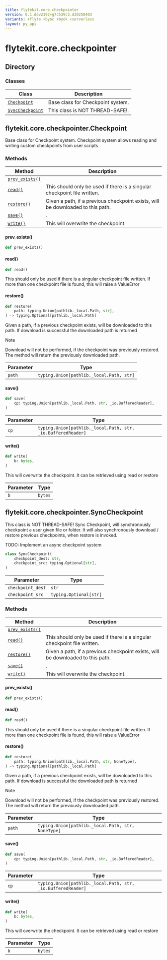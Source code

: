 ```yaml
---
title: flytekit.core.checkpointer
version: 0.1.dev2192+g7c539c3.d20250403
variants: +flyte +byoc +byok +serverless
layout: py_api
---
```


# flytekit.core.checkpointer

## Directory

### Classes

| Class | Description |
|-|-|
| [`Checkpoint`](.././flytekit.core.checkpointer#flytekitcorecheckpointercheckpoint) | Base class for Checkpoint system. |
| [`SyncCheckpoint`](.././flytekit.core.checkpointer#flytekitcorecheckpointersynccheckpoint) | This class is NOT THREAD-SAFE!. |

## flytekit.core.checkpointer.Checkpoint

Base class for Checkpoint system. Checkpoint system allows reading and writing custom checkpoints from user
scripts


### Methods

| Method | Description |
|-|-|
| [`prev_exists()`](#prev_exists) |  |
| [`read()`](#read) | This should only be used if there is a singular checkpoint file written. |
| [`restore()`](#restore) | Given a path, if a previous checkpoint exists, will be downloaded to this path. |
| [`save()`](#save) | . |
| [`write()`](#write) | This will overwrite the checkpoint. |


#### prev_exists()

```python
def prev_exists()
```
#### read()

```python
def read()
```
This should only be used if there is a singular checkpoint file written. If more than one checkpoint file is
found, this will raise a ValueError


#### restore()

```python
def restore(
    path: typing.Union[pathlib._local.Path, str],
) -> typing.Optional[pathlib._local.Path]
```
Given a path, if a previous checkpoint exists, will be downloaded to this path.
If download is successful the downloaded path is returned

> [!NOTE]
> Download will not be performed, if the checkpoint was previously restored. The method will return the
  previously downloaded path.


| Parameter | Type |
|-|-|
| `path` | `typing.Union[pathlib._local.Path, str]` |

#### save()

```python
def save(
    cp: typing.Union[pathlib._local.Path, str, _io.BufferedReader],
)
```
| Parameter | Type |
|-|-|
| `cp` | `typing.Union[pathlib._local.Path, str, _io.BufferedReader]` |

#### write()

```python
def write(
    b: bytes,
)
```
This will overwrite the checkpoint. It can be retrieved using read or restore


| Parameter | Type |
|-|-|
| `b` | `bytes` |

## flytekit.core.checkpointer.SyncCheckpoint

This class is NOT THREAD-SAFE!
Sync Checkpoint, will synchronously checkpoint a user given file or folder.
It will also synchronously download / restore previous checkpoints, when restore is invoked.

TODO: Implement an async checkpoint system


```python
class SyncCheckpoint(
    checkpoint_dest: str,
    checkpoint_src: typing.Optional[str],
)
```
| Parameter | Type |
|-|-|
| `checkpoint_dest` | `str` |
| `checkpoint_src` | `typing.Optional[str]` |

### Methods

| Method | Description |
|-|-|
| [`prev_exists()`](#prev_exists) |  |
| [`read()`](#read) | This should only be used if there is a singular checkpoint file written. |
| [`restore()`](#restore) | Given a path, if a previous checkpoint exists, will be downloaded to this path. |
| [`save()`](#save) | . |
| [`write()`](#write) | This will overwrite the checkpoint. |


#### prev_exists()

```python
def prev_exists()
```
#### read()

```python
def read()
```
This should only be used if there is a singular checkpoint file written. If more than one checkpoint file is
found, this will raise a ValueError


#### restore()

```python
def restore(
    path: typing.Union[pathlib._local.Path, str, NoneType],
) -> typing.Optional[pathlib._local.Path]
```
Given a path, if a previous checkpoint exists, will be downloaded to this path.
If download is successful the downloaded path is returned

> [!NOTE]
> Download will not be performed, if the checkpoint was previously restored. The method will return the
  previously downloaded path.


| Parameter | Type |
|-|-|
| `path` | `typing.Union[pathlib._local.Path, str, NoneType]` |

#### save()

```python
def save(
    cp: typing.Union[pathlib._local.Path, str, _io.BufferedReader],
)
```
| Parameter | Type |
|-|-|
| `cp` | `typing.Union[pathlib._local.Path, str, _io.BufferedReader]` |

#### write()

```python
def write(
    b: bytes,
)
```
This will overwrite the checkpoint. It can be retrieved using read or restore


| Parameter | Type |
|-|-|
| `b` | `bytes` |

